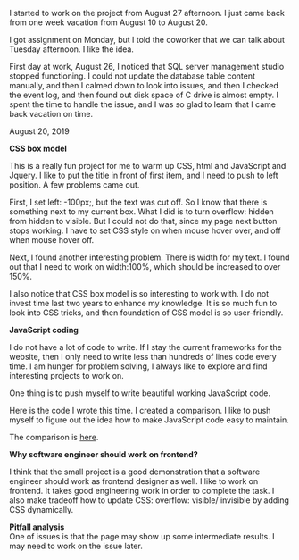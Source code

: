 
I started to work on the project from August 27 afternoon. I just came back from one week vacation from August 10 to August 20. 

I got assignment on Monday, but I told the coworker that we can talk about Tuesday afternoon. I like the idea. 

First day at work, August 26, I noticed that SQL server management studio stopped functioning. I could not update the database table content manually, and then I calmed down to look into issues, and then I checked the event log, and then found out disk space of C drive is almost empty. I spent the time to handle the issue, and I was so glad to learn that I came back vacation on time. 

August 20, 2019<br>

**CSS box model** <br>

This is a really fun project for me to warm up CSS, html and JavaScript and Jquery. I like to put the title in front of first item, and I need to push to left position. A few problems came out. 

First, I set left: -100px;, but the text was cut off. So I know that there is something next to my current box. What I did is to turn overflow: hidden from hidden to visible. But I could not do that, since my page next button stops working. I have to set CSS style on when mouse hover over, and off when mouse hover off. 

Next, I found another interesting problem. There is width for my text. I found out that I need to work on width:100%, which should be increased to over 150%. 

I also notice that CSS box model is so interesting to work with. I do not invest time last two years to enhance my knowledge. It is so much fun to look into CSS tricks, and then foundation of CSS model is so user-friendly. 


**JavaScript coding**<br>

I do not have a lot of code to write. If I stay the current frameworks for the website, then I only need to write less than hundreds of lines code every time. I am hunger for problem solving, I always like to explore and find interesting projects to work on. 

One thing is to push myself to write beautiful working JavaScript code. 

Here is the code I wrote this time. I created a comparison. I like to push myself to figure out the idea how to make JavaScript code easy to maintain. 

The comparison is [here](https://github.com/jianminchen/ProjectManagement/blob/master/hoverover%20update/step%204%20development/ComparisonWork.jpg). 


**Why software engineer should work on frontend?**<br>

I think that the small project is a good demonstration that a software engineer should work as frontend designer as well. I like to work on frontend. It takes good engineering work in order to complete the task. I also make tradeoff how to update CSS: overflow: visible/ invisible by adding CSS dynamically. 

**Pitfall analysis**<br>
One of issues is that the page may show up some intermediate results. I may need to work on the issue later. 
